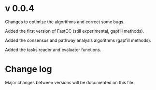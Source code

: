# v 0.0.4

Changes to optimize the algorithms and correct some bugs.

Added the first version of FastCC (still experimental, gapfill methods).

Added the consensus and pathway analysis algorithms (gapfill methods).

Added the tasks reader and evaluator functions.


# Change log
Major changes between versions will be documented on this file.